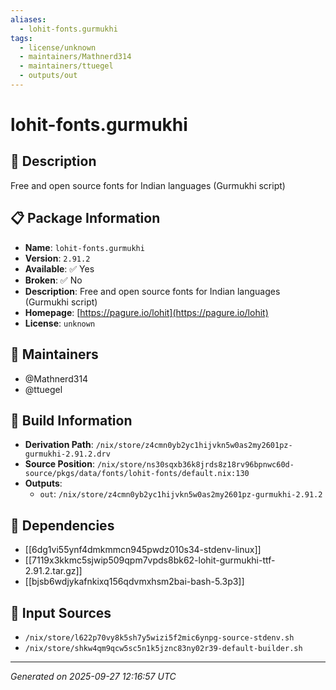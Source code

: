 ```yaml
---
aliases:
  - lohit-fonts.gurmukhi
tags:
  - license/unknown
  - maintainers/Mathnerd314
  - maintainers/ttuegel
  - outputs/out
---
```


# lohit-fonts.gurmukhi

## 📝 Description

Free and open source fonts for Indian languages (Gurmukhi script)

## 📋 Package Information

- **Name**: `lohit-fonts.gurmukhi`
- **Version**: `2.91.2`
- **Available**: ✅ Yes
- **Broken**: ✅ No
- **Description**: Free and open source fonts for Indian languages (Gurmukhi script)
- **Homepage**: [https://pagure.io/lohit](https://pagure.io/lohit)
- **License**: `unknown`
## 👥 Maintainers

- @Mathnerd314
- @ttuegel


## 🔧 Build Information

- **Derivation Path**: `/nix/store/z4cmn0yb2yc1hijvkn5w0as2my2601pz-gurmukhi-2.91.2.drv`
- **Source Position**: `/nix/store/ns30sqxb36k8jrds8z18rv96bpnwc60d-source/pkgs/data/fonts/lohit-fonts/default.nix:130`
- **Outputs**:
  - `out`:  `/nix/store/z4cmn0yb2yc1hijvkn5w0as2my2601pz-gurmukhi-2.91.2`

## 🔗 Dependencies

- [[6dg1vi55ynf4dmkmmcn945pwdz010s34-stdenv-linux]]
- [[7119x3kkmc5sjwip509qpm7vpds8bk62-lohit-gurmukhi-ttf-2.91.2.tar.gz]]
- [[bjsb6wdjykafnkixq156qdvmxhsm2bai-bash-5.3p3]]

## 📁 Input Sources

- `/nix/store/l622p70vy8k5sh7y5wizi5f2mic6ynpg-source-stdenv.sh`
- `/nix/store/shkw4qm9qcw5sc5n1k5jznc83ny02r39-default-builder.sh`

---
*Generated on 2025-09-27 12:16:57 UTC*
